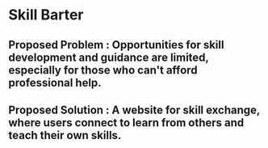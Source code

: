 # Skill Barter 
<h2> Proposed Problem : Opportunities for skill development and guidance are limited, especially for those who can't afford professional help. </h2>
<h2> Proposed Solution : A website for skill exchange, where users connect to learn from others and teach their own skills. </h2>
